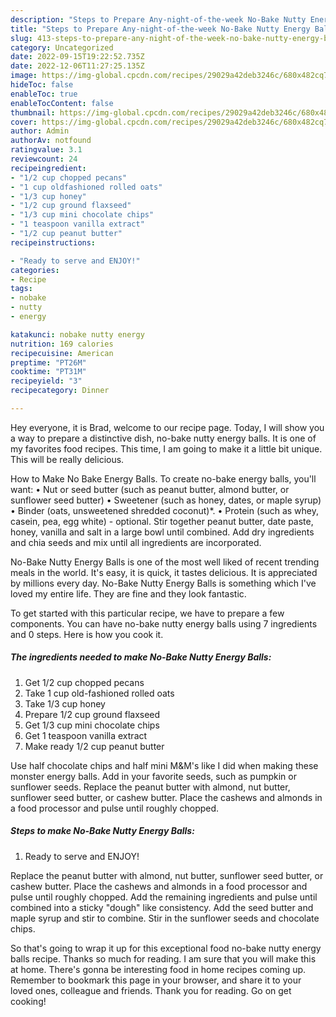 ```yaml
---
description: "Steps to Prepare Any-night-of-the-week No-Bake Nutty Energy Balls"
title: "Steps to Prepare Any-night-of-the-week No-Bake Nutty Energy Balls"
slug: 413-steps-to-prepare-any-night-of-the-week-no-bake-nutty-energy-balls
category: Uncategorized
date: 2022-09-15T19:22:52.735Z
date: 2022-12-06T11:27:25.135Z
image: https://img-global.cpcdn.com/recipes/29029a42deb3246c/680x482cq70/no-bake-nutty-energy-balls-recipe-main-photo.jpg
hideToc: false
enableToc: true
enableTocContent: false
thumbnail: https://img-global.cpcdn.com/recipes/29029a42deb3246c/680x482cq70/no-bake-nutty-energy-balls-recipe-main-photo.jpg
cover: https://img-global.cpcdn.com/recipes/29029a42deb3246c/680x482cq70/no-bake-nutty-energy-balls-recipe-main-photo.jpg
author: Admin
authorAv: notfound
ratingvalue: 3.1
reviewcount: 24
recipeingredient:
- "1/2 cup chopped pecans"
- "1 cup oldfashioned rolled oats"
- "1/3 cup honey"
- "1/2 cup ground flaxseed"
- "1/3 cup mini chocolate chips"
- "1 teaspoon vanilla extract"
- "1/2 cup peanut butter"
recipeinstructions:

- "Ready to serve and ENJOY!"
categories:
- Recipe
tags:
- nobake
- nutty
- energy

katakunci: nobake nutty energy 
nutrition: 169 calories
recipecuisine: American
preptime: "PT26M"
cooktime: "PT31M"
recipeyield: "3"
recipecategory: Dinner

---
```



Hey everyone, it is Brad, welcome to our recipe page. Today, I will show you a way to prepare a distinctive dish, no-bake nutty energy balls. It is one of my favorites food recipes. This time, I am going to make it a little bit unique. This will be really delicious.

How to Make No Bake Energy Balls. To create no-bake energy balls, you&#39;ll want: • Nut or seed butter (such as peanut butter, almond butter, or sunflower seed butter) • Sweetener (such as honey, dates, or maple syrup) • Binder (oats, unsweetened shredded coconut)*. • Protein (such as whey, casein, pea, egg white) - optional. Stir together peanut butter, date paste, honey, vanilla and salt in a large bowl until combined. Add dry ingredients and chia seeds and mix until all ingredients are incorporated.

No-Bake Nutty Energy Balls is one of the most well liked of recent trending meals in the world. It's easy, it is quick, it tastes delicious. It is appreciated by millions every day. No-Bake Nutty Energy Balls is something which I've loved my entire life. They are fine and they look fantastic.


To get started with this particular recipe, we have to prepare a few components. You can have no-bake nutty energy balls using 7 ingredients and 0 steps. Here is how you cook it.

<!--inarticleads1-->

##### The ingredients needed to make No-Bake Nutty Energy Balls:

1. Get 1/2 cup chopped pecans
1. Take 1 cup old-fashioned rolled oats
1. Take 1/3 cup honey
1. Prepare 1/2 cup ground flaxseed
1. Get 1/3 cup mini chocolate chips
1. Get 1 teaspoon vanilla extract
1. Make ready 1/2 cup peanut butter


Use half chocolate chips and half mini M&amp;M&#39;s like I did when making these monster energy balls. Add in your favorite seeds, such as pumpkin or sunflower seeds. Replace the peanut butter with almond, nut butter, sunflower seed butter, or cashew butter. Place the cashews and almonds in a food processor and pulse until roughly chopped. 

<!--inarticleads2-->

##### Steps to make No-Bake Nutty Energy Balls:


1. Ready to serve and ENJOY!

Replace the peanut butter with almond, nut butter, sunflower seed butter, or cashew butter. Place the cashews and almonds in a food processor and pulse until roughly chopped. Add the remaining ingredients and pulse until combined into a sticky &#34;dough&#34; like consistency. Add the seed butter and maple syrup and stir to combine. Stir in the sunflower seeds and chocolate chips. 

So that's going to wrap it up for this exceptional food no-bake nutty energy balls recipe. Thanks so much for reading. I am sure that you will make this at home. There's gonna be interesting food in home recipes coming up. Remember to bookmark this page in your browser, and share it to your loved ones, colleague and friends. Thank you for reading. Go on get cooking!
